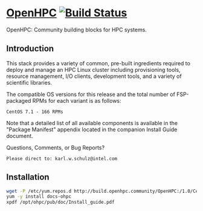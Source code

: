 # [OpenHPC](https://openhpc.community) [![Build Status](http://obs.koomie.com:8080/badge/badge-1.0-CentOS_7.1.png)](https://obs.koomie.com/project/show/OpenHPC:1.0:Factory)

OpenHPC: Community building blocks for HPC systems.

## Introduction

This stack provides a variety of common, pre-built ingredients
required to deploy and manage an HPC Linux cluster including
provisioning tools, resource management, I/O clients, development
tools, and a variety of scientific libraries.

The compatible OS versions for this release and the total number of
FSP-packaged RPMs for each variant is as follows:

	CentOS 7.1 - 166 RPMs

Note that a detailed list of all available components is available in
the "Package Manifest" appendix located in the companion Install
Guide document.


Questions, Comments, or Bug Reports?

    Please direct to: karl.w.schulz@intel.com

## Installation

```sh
wget -P /etc/yum.repos.d http://build.openhpc.community/OpenHPC:/1.0/CentOS_7.1:/OpenHPC:1.0.repo
yum -y install docs-ohpc
xpdf /opt/ohpc/pub/doc/Install_guide.pdf
```
